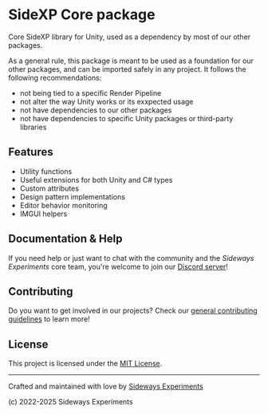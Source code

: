 # SideXP Core package

Core SideXP library for Unity, used as a dependency by most of our other packages.

As a general rule, this package is meant to be used as a foundation for our other packages, and can be imported safely in any project. It follows the following recommendations:

- not being tied to a specific Render Pipeline
- not alter the way Unity works or its exxpected usage
- not have dependencies to our other packages
- not have dependencies to specific Unity packages or third-party libraries

## Features

- Utility functions
- Useful extensions for both Unity and C# types
- Custom attributes
- Design pattern implementations
- Editor behavior monitoring
- IMGUI helpers

## Documentation & Help

If you need help or just want to chat with the community and the *Sideways Experiments* core team, you're welcome to join our [Discord server](https://discord.gg/bMK2d47JaE)!

## Contributing

Do you want to get involved in our projects? Check our [general contributing guidelines](https://github.com/side-xp/docs/blob/main/shared/CONTRIBUTING.md) to learn more!

## License

This project is licensed under the [MIT License](https://mit-license.org).

---

Crafted and maintained with love by [Sideways Experiments](https://sideways-experiments.com)

(c) 2022-2025 Sideways Experiments